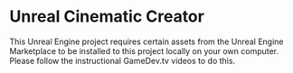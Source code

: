 # Unreal Cinematic Creator

This Unreal Engine project requires certain assets from the Unreal Engine Marketplace to be installed to this project locally on your own computer. Please follow the instructional GameDev.tv videos to do this.

